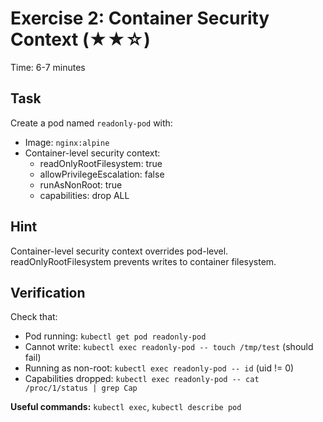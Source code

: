 # Exercise 2: Container Security Context (★★☆)

Time: 6-7 minutes

## Task

Create a pod named `readonly-pod` with:

- Image: `nginx:alpine`
- Container-level security context:
  - readOnlyRootFilesystem: true
  - allowPrivilegeEscalation: false
  - runAsNonRoot: true
  - capabilities: drop ALL

## Hint

Container-level security context overrides pod-level. readOnlyRootFilesystem prevents writes to container filesystem.

## Verification

Check that:

- Pod running: `kubectl get pod readonly-pod`
- Cannot write: `kubectl exec readonly-pod -- touch /tmp/test` (should fail)
- Running as non-root: `kubectl exec readonly-pod -- id` (uid != 0)
- Capabilities dropped: `kubectl exec readonly-pod -- cat /proc/1/status | grep Cap`

**Useful commands:** `kubectl exec`, `kubectl describe pod`
